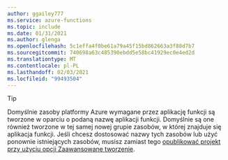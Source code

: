 ```yaml
---
author: ggailey777
ms.service: azure-functions
ms.topic: include
ms.date: 01/31/2021
ms.author: glenga
ms.openlocfilehash: 5c1effa4f0be61a79a45f15bd862663a3f88d7b7
ms.sourcegitcommit: 740698a63c485390ebdd5e58bc41929ec0e4ed2d
ms.translationtype: MT
ms.contentlocale: pl-PL
ms.lasthandoff: 02/03/2021
ms.locfileid: "99493504"
---
```

> [!TIP]
> Domyślnie zasoby platformy Azure wymagane przez aplikację funkcji są tworzone w oparciu o podaną nazwę aplikacji funkcji. Domyślnie są one również tworzone w tej samej nowej grupie zasobów, w której znajduje się aplikacja funkcji. Jeśli chcesz dostosować nazwy tych zasobów lub użyć ponownie istniejących zasobów, musisz zamiast tego [opublikować projekt przy użyciu opcji Zaawansowane tworzenie](../articles/azure-functions/functions-develop-vs-code.md#enable-publishing-with-advanced-create-options). 